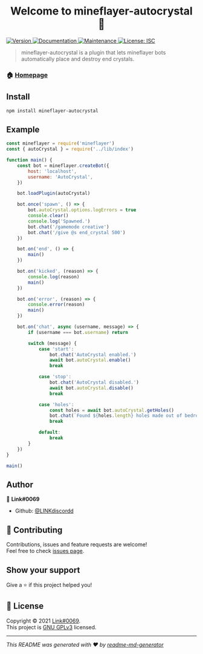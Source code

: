 <h1 align="center">Welcome to mineflayer-autocrystal 👋</h1>
<p>
  <a href="https://www.npmjs.com/package/mineflayer-autocrystal" target="_blank">
    <img alt="Version" src="https://img.shields.io/npm/v/mineflayer-autocrystal.svg">
  </a>
  <a href="https://github.com/LINKdiscordd/mineflayer-autocrystal#readme" target="_blank">
    <img alt="Documentation" src="https://img.shields.io/badge/documentation-yes-brightgreen.svg" />
  </a>
  <a href="https://github.com/LINKdiscordd/mineflayer-autocrystal/graphs/commit-activity" target="_blank">
    <img alt="Maintenance" src="https://img.shields.io/badge/Maintained%3F-yes-green.svg" />
  </a>
  <a href="https://github.com/LINKdiscordd/mineflayer-autocrystal/blob/master/LICENSE" target="_blank">
    <img alt="License: ISC" src="https://img.shields.io/github/license/LINKdiscordd/mineflayer-autocrystal" />
  </a>
</p>

> mineflayer-autocrystal is a plugin that lets mineflayer bots automatically place and destroy end crystals.

### 🏠 [Homepage](https://github.com/LINKdiscordd/mineflayer-autocrystal)

## Install

```sh
npm install mineflayer-autocrystal
```

## Example

```js
const mineflayer = require('mineflayer')
const { autoCrystal } = require('../lib/index')

function main() {
	const bot = mineflayer.createBot({
		host: 'localhost',
		username: 'AutoCrystal',
	})

	bot.loadPlugin(autoCrystal)

	bot.once('spawn', () => {
		bot.autoCrystal.options.logErrors = true
		console.clear()
		console.log('Spawned.')
		bot.chat('/gamemode creative')
		bot.chat('/give @s end_crystal 500')
	})

	bot.on('end', () => {
		main()
	})

	bot.on('kicked', (reason) => {
		console.log(reason)
		main()
	})

	bot.on('error', (reason) => {
		console.error(reason)
		main()
	})

	bot.on('chat', async (username, message) => {
		if (username === bot.username) return

		switch (message) {
			case 'start':
				bot.chat('AutoCrystal enabled.')
				await bot.autoCrystal.enable()
				break

			case 'stop':
				bot.chat('AutoCrystal disabled.')
				await bot.autoCrystal.disable()
				break

			case 'holes':
				const holes = await bot.autoCrystal.getHoles()
				bot.chat(`Found ${holes.length} holes made out of bedrock.`)
				break

			default:
				break
		}
	})
}

main()
```

## Author

👤 **Link#0069**

* Github: [@LINKdiscordd](https://github.com/LINKdiscordd)

## 🤝 Contributing

Contributions, issues and feature requests are welcome!<br />Feel free to check [issues page](https://github.com/LINKdiscordd/mineflayer-autocrystal/issues). 

## Show your support

Give a ⭐️ if this project helped you!

## 📝 License

Copyright © 2021 [Link#0069](https://github.com/LINKdiscordd).<br />
This project is [GNU GPLv3](https://github.com/LINKdiscordd/mineflayer-autocrystal/blob/master/LICENSE) licensed.

***
_This README was generated with ❤️ by [readme-md-generator](https://github.com/kefranabg/readme-md-generator)_
